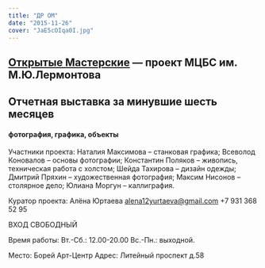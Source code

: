 ```yaml
---
title: "ДР ОМ"
date: "2015-11-26"
cover: "JaE5cOIqa0I.jpg"
---
```


## [Открытые Мастерские](/workshop/catalog/otkrytye-masterskie/) — проект МЦБС им. М.Ю.Лермонтова

## Отчетная выставка за минувшие шесть месяцев

#### фотография, графика, объекты

Участники проекта: Наталия Максимова – станковая графика; Всеволод Коновалов – основы фотографии; Константин Поляков – живопись, техническая работа с холстом; Шейда Тахирова – дизайн одежды; Дмитрий Пряхин – художественная фотография; Максим Нисонов – столярное дело; Юлиана Моргун – каллиграфия.

Куратор проекта: Алёна Юртаева [alena12yurtaeva@gmail.com](https://vk.com/write?email=alena12yurtaeva@gmail.com) +7 931 368 52 95

ВХОД СВОБОДНЫЙ

Время работы: Вт.-Сб.: 12.00-20.00 Вс.-Пн.: выходной.

Место: Борей Арт-Центр Адрес: Литейный проспект д.58
